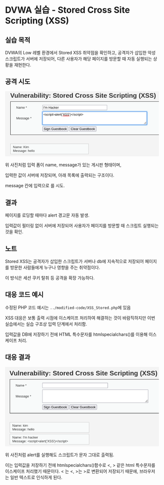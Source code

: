# DVWA 실습 - Stored Cross Site Scripting (XSS)

## 실습 목적
DVWA의 Low 레벨 환경에서 Stored XSS 취약점을 확인하고, 공격자가 삽입한 악성 스크립트가 서버에 저장되어, 다른 사용자가 해당 페이지를 방문할 때 자동 실행되는 상황을 재현한다.

## 공격 시도
![XSS 공격 시도 화면](../screenshots/XSS_Stored_Before_Attack.png)

위 사진처럼 입력 폼이 name, message가 있는 게시판 형태이며, 

입력한 값이 서버에 저장되며, 아래 목록에 출력되는 구조이다.

message 칸에 입력으로  <script>alert('XSS')</script>를 시도.

## 결과
페이지를 로딩할 때마다 alert 경고문 자동 발생.

입력값이 필터링 없이 서버에 저장되어 사용자가 페이지를 방문할 때 스크립트 실행되는 것을 확인.

## 노트
Stored XSS는 공격자가 삽입한 스크립트가 서버나 db에 지속적으로 저장되어 페이지를 방문한 사람들에게 누구나 영향을 주는 취약점이다.

이 방식은 세션 쿠키 탈취 등 공격을 확장 가능하다.

## 대응 코드 예시
수정된 PHP 코드 예시는 `../modified-code/XSS_Stored.php`에 있음

XSS 대응은 보통 출력 시점에 이스케이프 처리하여 해결하는 것이 바람직하지만 이번 실습에서는 실습 구조상 입력 단계에서 처리함.

입력값을 DB에 저장하기 전에 HTML 특수문자를 htmlspecialchars()를 이용해 이스케이프 처리.

## 대응 결과
![XSS 차단 결과 화면](../screenshots/XSS_Stored_Blocked.png)

위 사진처럼 alert를 실행해도 스크립트가 문자 그대로 출력됨.

이는 입력값을 저장하기 전에 htmlspecialchars()함수로 <, > 같은 html 특수문자를 이스케이프 처리했기 때문이다. < 는 &lt;, >는 &gt;로 변환되어 저장되기 때문에, 브라우저는 일반 텍스트로 인식하게 된다.